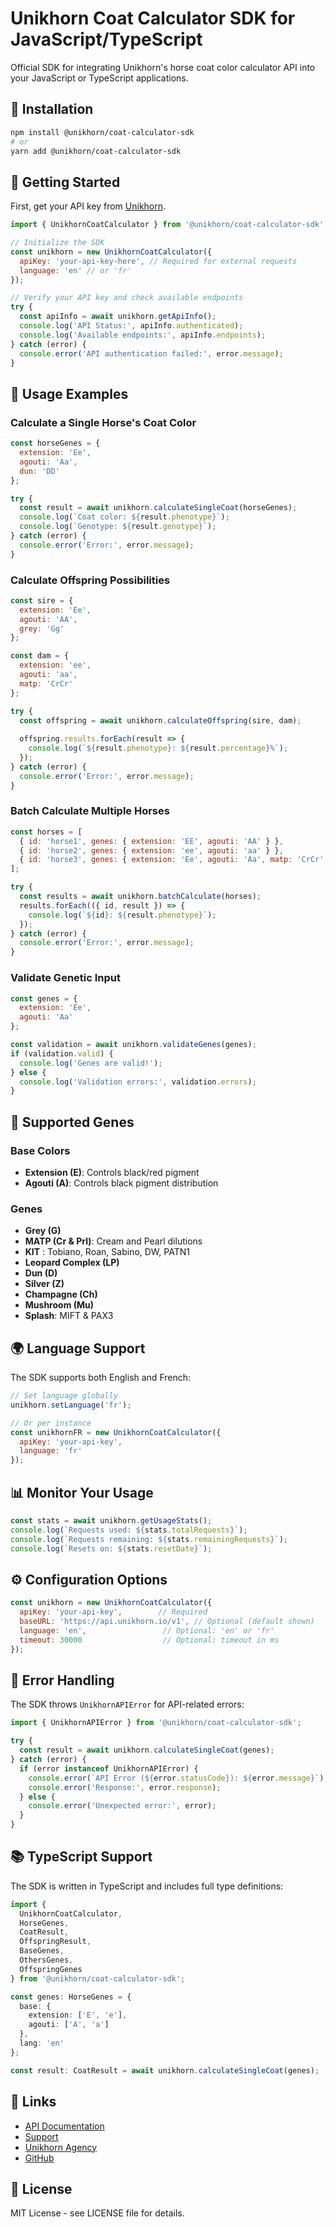 # Unikhorn Coat Calculator SDK for JavaScript/TypeScript

Official SDK for integrating Unikhorn's horse coat color calculator API into your JavaScript or TypeScript applications.

## 🚀 Installation

```bash
npm install @unikhorn/coat-calculator-sdk
# or
yarn add @unikhorn/coat-calculator-sdk
```

## 🔑 Getting Started

First, get your API key from [Unikhorn](https://unikhorn.io).

```javascript
import { UnikhornCoatCalculator } from '@unikhorn/coat-calculator-sdk';

// Initialize the SDK
const unikhorn = new UnikhornCoatCalculator({
  apiKey: 'your-api-key-here', // Required for external requests
  language: 'en' // or 'fr'
});

// Verify your API key and check available endpoints
try {
  const apiInfo = await unikhorn.getApiInfo();
  console.log('API Status:', apiInfo.authenticated);
  console.log('Available endpoints:', apiInfo.endpoints);
} catch (error) {
  console.error('API authentication failed:', error.message);
}
```

## 📖 Usage Examples

### Calculate a Single Horse's Coat Color

```javascript
const horseGenes = {
  extension: 'Ee',
  agouti: 'Aa',
  dun: 'DD'
};

try {
  const result = await unikhorn.calculateSingleCoat(horseGenes);
  console.log(`Coat color: ${result.phenotype}`);
  console.log(`Genotype: ${result.genotype}`);
} catch (error) {
  console.error('Error:', error.message);
}
```

### Calculate Offspring Possibilities

```javascript
const sire = {
  extension: 'Ee',
  agouti: 'AA',
  grey: 'Gg'
};

const dam = {
  extension: 'ee',
  agouti: 'aa',
  matp: 'CrCr'
};

try {
  const offspring = await unikhorn.calculateOffspring(sire, dam);
  
  offspring.results.forEach(result => {
    console.log(`${result.phenotype}: ${result.percentage}%`);
  });
} catch (error) {
  console.error('Error:', error.message);
}
```

### Batch Calculate Multiple Horses

```javascript
const horses = [
  { id: 'horse1', genes: { extension: 'EE', agouti: 'AA' } },
  { id: 'horse2', genes: { extension: 'ee', agouti: 'aa' } },
  { id: 'horse3', genes: { extension: 'Ee', agouti: 'Aa', matp: 'CrCr' } }
];

try {
  const results = await unikhorn.batchCalculate(horses);
  results.forEach(({ id, result }) => {
    console.log(`${id}: ${result.phenotype}`);
  });
} catch (error) {
  console.error('Error:', error.message);
}
```

### Validate Genetic Input

```javascript
const genes = {
  extension: 'Ee',
  agouti: 'Aa'
};

const validation = await unikhorn.validateGenes(genes);
if (validation.valid) {
  console.log('Genes are valid!');
} else {
  console.log('Validation errors:', validation.errors);
}
```

## 🧬 Supported Genes

### Base Colors
- **Extension (E)**: Controls black/red pigment
- **Agouti (A)**: Controls black pigment distribution

### Genes
- **Grey (G)**
- **MATP (Cr & Prl)**: Cream and Pearl dilutions
- **KIT** : Tobiano, Roan, Sabino, DW, PATN1
- **Leopard Complex (LP)**
- **Dun (D)**
- **Silver (Z)**
- **Champagne (Ch)**
- **Mushroom (Mu)**
- **Splash**: MIFT & PAX3

## 🌍 Language Support

The SDK supports both English and French:

```javascript
// Set language globally
unikhorn.setLanguage('fr');

// Or per instance
const unikhornFR = new UnikhornCoatCalculator({
  apiKey: 'your-api-key',
  language: 'fr'
});
```

## 📊 Monitor Your Usage

```javascript
const stats = await unikhorn.getUsageStats();
console.log(`Requests used: ${stats.totalRequests}`);
console.log(`Requests remaining: ${stats.remainingRequests}`);
console.log(`Resets on: ${stats.resetDate}`);
```

## ⚙️ Configuration Options

```javascript
const unikhorn = new UnikhornCoatCalculator({
  apiKey: 'your-api-key',        // Required
  baseURL: 'https://api.unikhorn.io/v1', // Optional (default shown)
  language: 'en',                 // Optional: 'en' or 'fr'
  timeout: 30000                  // Optional: timeout in ms
});
```

## 🐛 Error Handling

The SDK throws `UnikhornAPIError` for API-related errors:

```javascript
import { UnikhornAPIError } from '@unikhorn/coat-calculator-sdk';

try {
  const result = await unikhorn.calculateSingleCoat(genes);
} catch (error) {
  if (error instanceof UnikhornAPIError) {
    console.error(`API Error (${error.statusCode}): ${error.message}`);
    console.error('Response:', error.response);
  } else {
    console.error('Unexpected error:', error);
  }
}
```

## 📚 TypeScript Support

The SDK is written in TypeScript and includes full type definitions:

```typescript
import { 
  UnikhornCoatCalculator, 
  HorseGenes, 
  CoatResult,
  OffspringResult,
  BaseGenes,
  OthersGenes,
  OffspringGenes
} from '@unikhorn/coat-calculator-sdk';

const genes: HorseGenes = {
  base: {
    extension: ['E', 'e'],
    agouti: ['A', 'a']
  },
  lang: 'en'
};

const result: CoatResult = await unikhorn.calculateSingleCoat(genes);
```

## 🔗 Links

- [API Documentation](https://api.unikhorn.io)
- [Support](mailto:support@unikhorn.io)
- [Unikhorn Agency](https://unikhorn.io)
- [GitHub](https://github.com/Unikhorn-io/coat-calculator-sdk-js)

## 📄 License

MIT License - see LICENSE file for details.